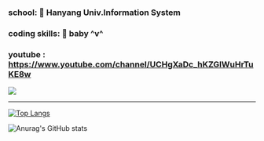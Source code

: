 ### school: 🦁 Hanyang Univ.Information System

### coding skills: 👶 baby ^v^

### youtube : https://www.youtube.com/channel/UCHgXaDc_hKZGlWuHrTuKE8w

<a href="https://www.youtube.com/channel/UCHgXaDc_hKZGlWuHrTuKE8w" target="_blank"><img src="https://img.shields.io/badge/go to my youtube!-FF0000?style=for-the-badge&logo=YouTube&logoColor=white"></a> 

***
[![Top Langs](https://github-readme-stats.vercel.app/api/top-langs/?username=dongwook1214&layout=compact)](https://github.com/dongwook1214/github-readme-stats)

![Anurag's GitHub stats](https://github-readme-stats.vercel.app/api?username=dongwook1214&show_icons=true&theme=radical)
